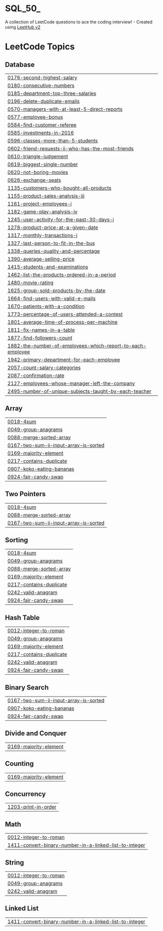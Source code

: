 # SQL_50_
A collection of LeetCode questions to ace the coding interview! - Created using [LeetHub v2](https://github.com/arunbhardwaj/LeetHub-2.0)

<!---LeetCode Topics Start-->
# LeetCode Topics
## Database
|  |
| ------- |
| [0176-second-highest-salary](https://github.com/saidsabry131/SQL_50_/tree/master/0176-second-highest-salary) |
| [0180-consecutive-numbers](https://github.com/saidsabry131/SQL_50_/tree/master/0180-consecutive-numbers) |
| [0185-department-top-three-salaries](https://github.com/saidsabry131/SQL_50_/tree/master/0185-department-top-three-salaries) |
| [0196-delete-duplicate-emails](https://github.com/saidsabry131/SQL_50_/tree/master/0196-delete-duplicate-emails) |
| [0570-managers-with-at-least-5-direct-reports](https://github.com/saidsabry131/SQL_50_/tree/master/0570-managers-with-at-least-5-direct-reports) |
| [0577-employee-bonus](https://github.com/saidsabry131/SQL_50_/tree/master/0577-employee-bonus) |
| [0584-find-customer-referee](https://github.com/saidsabry131/SQL_50_/tree/master/0584-find-customer-referee) |
| [0585-investments-in-2016](https://github.com/saidsabry131/SQL_50_/tree/master/0585-investments-in-2016) |
| [0596-classes-more-than-5-students](https://github.com/saidsabry131/SQL_50_/tree/master/0596-classes-more-than-5-students) |
| [0602-friend-requests-ii-who-has-the-most-friends](https://github.com/saidsabry131/SQL_50_/tree/master/0602-friend-requests-ii-who-has-the-most-friends) |
| [0610-triangle-judgement](https://github.com/saidsabry131/SQL_50_/tree/master/0610-triangle-judgement) |
| [0619-biggest-single-number](https://github.com/saidsabry131/SQL_50_/tree/master/0619-biggest-single-number) |
| [0620-not-boring-movies](https://github.com/saidsabry131/SQL_50_/tree/master/0620-not-boring-movies) |
| [0626-exchange-seats](https://github.com/saidsabry131/SQL_50_/tree/master/0626-exchange-seats) |
| [1135-customers-who-bought-all-products](https://github.com/saidsabry131/SQL_50_/tree/master/1135-customers-who-bought-all-products) |
| [1155-product-sales-analysis-iii](https://github.com/saidsabry131/SQL_50_/tree/master/1155-product-sales-analysis-iii) |
| [1161-project-employees-i](https://github.com/saidsabry131/SQL_50_/tree/master/1161-project-employees-i) |
| [1182-game-play-analysis-iv](https://github.com/saidsabry131/SQL_50_/tree/master/1182-game-play-analysis-iv) |
| [1245-user-activity-for-the-past-30-days-i](https://github.com/saidsabry131/SQL_50_/tree/master/1245-user-activity-for-the-past-30-days-i) |
| [1278-product-price-at-a-given-date](https://github.com/saidsabry131/SQL_50_/tree/master/1278-product-price-at-a-given-date) |
| [1317-monthly-transactions-i](https://github.com/saidsabry131/SQL_50_/tree/master/1317-monthly-transactions-i) |
| [1327-last-person-to-fit-in-the-bus](https://github.com/saidsabry131/SQL_50_/tree/master/1327-last-person-to-fit-in-the-bus) |
| [1338-queries-quality-and-percentage](https://github.com/saidsabry131/SQL_50_/tree/master/1338-queries-quality-and-percentage) |
| [1390-average-selling-price](https://github.com/saidsabry131/SQL_50_/tree/master/1390-average-selling-price) |
| [1415-students-and-examinations](https://github.com/saidsabry131/SQL_50_/tree/master/1415-students-and-examinations) |
| [1462-list-the-products-ordered-in-a-period](https://github.com/saidsabry131/SQL_50_/tree/master/1462-list-the-products-ordered-in-a-period) |
| [1480-movie-rating](https://github.com/saidsabry131/SQL_50_/tree/master/1480-movie-rating) |
| [1625-group-sold-products-by-the-date](https://github.com/saidsabry131/SQL_50_/tree/master/1625-group-sold-products-by-the-date) |
| [1664-find-users-with-valid-e-mails](https://github.com/saidsabry131/SQL_50_/tree/master/1664-find-users-with-valid-e-mails) |
| [1670-patients-with-a-condition](https://github.com/saidsabry131/SQL_50_/tree/master/1670-patients-with-a-condition) |
| [1773-percentage-of-users-attended-a-contest](https://github.com/saidsabry131/SQL_50_/tree/master/1773-percentage-of-users-attended-a-contest) |
| [1801-average-time-of-process-per-machine](https://github.com/saidsabry131/SQL_50_/tree/master/1801-average-time-of-process-per-machine) |
| [1811-fix-names-in-a-table](https://github.com/saidsabry131/SQL_50_/tree/master/1811-fix-names-in-a-table) |
| [1877-find-followers-count](https://github.com/saidsabry131/SQL_50_/tree/master/1877-find-followers-count) |
| [1882-the-number-of-employees-which-report-to-each-employee](https://github.com/saidsabry131/SQL_50_/tree/master/1882-the-number-of-employees-which-report-to-each-employee) |
| [1942-primary-department-for-each-employee](https://github.com/saidsabry131/SQL_50_/tree/master/1942-primary-department-for-each-employee) |
| [2057-count-salary-categories](https://github.com/saidsabry131/SQL_50_/tree/master/2057-count-salary-categories) |
| [2087-confirmation-rate](https://github.com/saidsabry131/SQL_50_/tree/master/2087-confirmation-rate) |
| [2127-employees-whose-manager-left-the-company](https://github.com/saidsabry131/SQL_50_/tree/master/2127-employees-whose-manager-left-the-company) |
| [2495-number-of-unique-subjects-taught-by-each-teacher](https://github.com/saidsabry131/SQL_50_/tree/master/2495-number-of-unique-subjects-taught-by-each-teacher) |
## Array
|  |
| ------- |
| [0018-4sum](https://github.com/saidsabry131/SQL_50_/tree/master/0018-4sum) |
| [0049-group-anagrams](https://github.com/saidsabry131/SQL_50_/tree/master/0049-group-anagrams) |
| [0088-merge-sorted-array](https://github.com/saidsabry131/SQL_50_/tree/master/0088-merge-sorted-array) |
| [0167-two-sum-ii-input-array-is-sorted](https://github.com/saidsabry131/SQL_50_/tree/master/0167-two-sum-ii-input-array-is-sorted) |
| [0169-majority-element](https://github.com/saidsabry131/SQL_50_/tree/master/0169-majority-element) |
| [0217-contains-duplicate](https://github.com/saidsabry131/SQL_50_/tree/master/0217-contains-duplicate) |
| [0907-koko-eating-bananas](https://github.com/saidsabry131/SQL_50_/tree/master/0907-koko-eating-bananas) |
| [0924-fair-candy-swap](https://github.com/saidsabry131/SQL_50_/tree/master/0924-fair-candy-swap) |
## Two Pointers
|  |
| ------- |
| [0018-4sum](https://github.com/saidsabry131/SQL_50_/tree/master/0018-4sum) |
| [0088-merge-sorted-array](https://github.com/saidsabry131/SQL_50_/tree/master/0088-merge-sorted-array) |
| [0167-two-sum-ii-input-array-is-sorted](https://github.com/saidsabry131/SQL_50_/tree/master/0167-two-sum-ii-input-array-is-sorted) |
## Sorting
|  |
| ------- |
| [0018-4sum](https://github.com/saidsabry131/SQL_50_/tree/master/0018-4sum) |
| [0049-group-anagrams](https://github.com/saidsabry131/SQL_50_/tree/master/0049-group-anagrams) |
| [0088-merge-sorted-array](https://github.com/saidsabry131/SQL_50_/tree/master/0088-merge-sorted-array) |
| [0169-majority-element](https://github.com/saidsabry131/SQL_50_/tree/master/0169-majority-element) |
| [0217-contains-duplicate](https://github.com/saidsabry131/SQL_50_/tree/master/0217-contains-duplicate) |
| [0242-valid-anagram](https://github.com/saidsabry131/SQL_50_/tree/master/0242-valid-anagram) |
| [0924-fair-candy-swap](https://github.com/saidsabry131/SQL_50_/tree/master/0924-fair-candy-swap) |
## Hash Table
|  |
| ------- |
| [0012-integer-to-roman](https://github.com/saidsabry131/SQL_50_/tree/master/0012-integer-to-roman) |
| [0049-group-anagrams](https://github.com/saidsabry131/SQL_50_/tree/master/0049-group-anagrams) |
| [0169-majority-element](https://github.com/saidsabry131/SQL_50_/tree/master/0169-majority-element) |
| [0217-contains-duplicate](https://github.com/saidsabry131/SQL_50_/tree/master/0217-contains-duplicate) |
| [0242-valid-anagram](https://github.com/saidsabry131/SQL_50_/tree/master/0242-valid-anagram) |
| [0924-fair-candy-swap](https://github.com/saidsabry131/SQL_50_/tree/master/0924-fair-candy-swap) |
## Binary Search
|  |
| ------- |
| [0167-two-sum-ii-input-array-is-sorted](https://github.com/saidsabry131/SQL_50_/tree/master/0167-two-sum-ii-input-array-is-sorted) |
| [0907-koko-eating-bananas](https://github.com/saidsabry131/SQL_50_/tree/master/0907-koko-eating-bananas) |
| [0924-fair-candy-swap](https://github.com/saidsabry131/SQL_50_/tree/master/0924-fair-candy-swap) |
## Divide and Conquer
|  |
| ------- |
| [0169-majority-element](https://github.com/saidsabry131/SQL_50_/tree/master/0169-majority-element) |
## Counting
|  |
| ------- |
| [0169-majority-element](https://github.com/saidsabry131/SQL_50_/tree/master/0169-majority-element) |
## Concurrency
|  |
| ------- |
| [1203-print-in-order](https://github.com/saidsabry131/SQL_50_/tree/master/1203-print-in-order) |
## Math
|  |
| ------- |
| [0012-integer-to-roman](https://github.com/saidsabry131/SQL_50_/tree/master/0012-integer-to-roman) |
| [1411-convert-binary-number-in-a-linked-list-to-integer](https://github.com/saidsabry131/SQL_50_/tree/master/1411-convert-binary-number-in-a-linked-list-to-integer) |
## String
|  |
| ------- |
| [0012-integer-to-roman](https://github.com/saidsabry131/SQL_50_/tree/master/0012-integer-to-roman) |
| [0049-group-anagrams](https://github.com/saidsabry131/SQL_50_/tree/master/0049-group-anagrams) |
| [0242-valid-anagram](https://github.com/saidsabry131/SQL_50_/tree/master/0242-valid-anagram) |
## Linked List
|  |
| ------- |
| [1411-convert-binary-number-in-a-linked-list-to-integer](https://github.com/saidsabry131/SQL_50_/tree/master/1411-convert-binary-number-in-a-linked-list-to-integer) |
<!---LeetCode Topics End-->